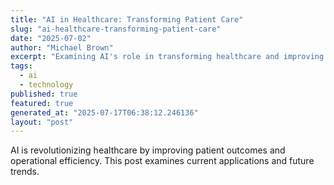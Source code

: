```yaml
---
title: "AI in Healthcare: Transforming Patient Care"
slug: "ai-healthcare-transforming-patient-care"
date: "2025-07-02"
author: "Michael Brown"
excerpt: "Examining AI's role in transforming healthcare and improving patient outcomes."
tags:
  - ai
  - technology
published: true
featured: true
generated_at: "2025-07-17T06:38:12.246136"
layout: "post"
---
```


AI is revolutionizing healthcare by improving patient outcomes and operational efficiency. This post examines current applications and future trends.